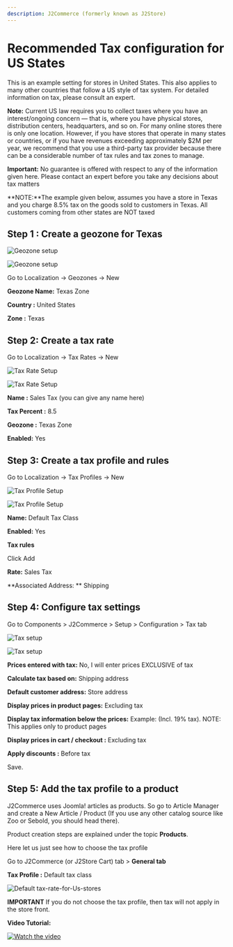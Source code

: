 ```yaml
---
description: J2Commerce (formerly known as J2Store)
---
```


# Recommended Tax configuration for US States

This is an example setting for stores in United States. This also applies to many other countries that follow a US style of tax system. For detailed information on tax, please consult an expert.

**Note:** Current US law requires you to collect taxes where you have an interest/ongoing concern — that is, where you have physical stores, distribution centers, headquarters, and so on. For many online stores there is only one location. However, if you have stores that operate in many states or countries, or if you have revenues exceeding approximately $2M per year, we recommend that you use a third-party tax provider because there can be a considerable number of tax rules and tax zones to manage.

**Important:** No guarantee is offered with respect to any of the information given here. Please contact an expert before you take any decisions about tax matters

\*\*NOTE:\*\*The example given below, assumes you have a store in Texas and you charge 8.5% tax on the goods sold to customers in Texas. All customers coming from other states are NOT taxed

## Step 1 : Create a geozone for Texas <a href="#step-1--create-a-geozone-for-texas" id="step-1--create-a-geozone-for-texas"></a>

![Geozone setup](<../../assets/tax7.webp>)

![Geozone setup](<../../assets/tax8.webp>)

Go to Localization -> Geozones -> New

**Geozone Name:** Texas Zone

**Country :** United States

**Zone :** Texas

## Step 2: Create a tax rate <a href="#step-2-create-a-tax-rate" id="step-2-create-a-tax-rate"></a>

Go to Localization -> Tax Rates -> New

![Tax Rate Setup](<../../assets/tax6.webp>)

![Tax Rate Setup](<../../assets/tax9.webp>)

**Name :** Sales Tax (you can give any name here)

**Tax Percent :** 8.5

**Geozone :** Texas Zone

**Enabled:** Yes

## Step 3: Create a tax profile and rules <a href="#step-3-create-a-tax-profile-and-rules" id="step-3-create-a-tax-profile-and-rules"></a>

Go to Localization -> Tax Profiles -> New

![Tax Profile Setup](<../../assets/tax4.webp>)

![Tax Profile Setup](<../../assets/tax5.webp>)

**Name:** Default Tax Class

**Enabled:** Yes

**Tax rules**

Click Add

**Rate:** Sales Tax

\*\*Associated Address: \*\* Shipping

## Step 4: Configure tax settings <a href="#step-4-configure-tax-settings" id="step-4-configure-tax-settings"></a>

Go to Components > J2Commerce > Setup > Configuration > Tax tab

![Tax setup](<../../assets/tax2 (1).webp>)

![Tax setup](<../../assets/tax3.webp>)

**Prices entered with tax:** No, I will enter prices EXCLUSIVE of tax

**Calculate tax based on:** Shipping address

**Default customer address:** Store address

**Display prices in product pages:** Excluding tax

**Display tax information below the prices:** Example: (Incl. 19% tax). NOTE: This applies only to product pages

**Display prices in cart / checkout :** Excluding tax

**Apply discounts :** Before tax

Save.

## Step 5: Add the tax profile to a product <a href="#step-5-create-a-product-and-choose-the-tax-profile" id="step-5-create-a-product-and-choose-the-tax-profile"></a>

J2Commerce uses Joomla! articles as products. So go to Article Manager and create a New Article / Product (If you use any other catalog source like Zoo or Sebold, you should head there).

Product creation steps are explained under the topic **Products**.

Here let us just see how to choose the tax profile

Go to J2Commerce (or J2Store Cart) tab  > **General tab**

**Tax Profile :** Default tax class

![Default tax-rate-for-Us-stores](../../assets/tax1.webp)

**IMPORTANT** If you do not choose the tax profile, then tax will not apply in the store front.

**Video Tutorial:**

[![Watch the video](https://img.youtube.com/vi/n1sZ5Udbm3Q/hqdefault.jpg)](https://www.youtube.com/watch?v=n1sZ5Udbm3Q)
